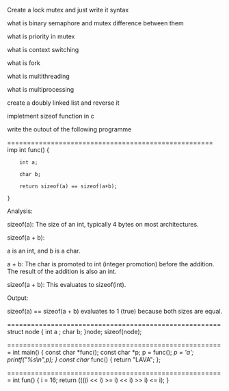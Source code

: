 
Create a lock mutex and just write it syntax

what is binary semaphore and mutex difference between them

what is priority in mutex 

what is context switching 

what is fork

what is multithreading 

what is multiprocessing 


create a doubly linked list and reverse it 

impletment sizeof function in c

write the outout of the following programme

====================================================
imp
    int func()
    {

        int a;
        
        char b;
        
        return sizeof(a) == sizeof(a+b);
    
    }

Analysis:

sizeof(a): The size of an int, typically 4 bytes on most architectures.

sizeof(a + b):

a is an int, and b is a char.

a + b: The char is promoted to int (integer promotion) before the addition. The result of the addition is also an int.

sizeof(a + b): This evaluates to sizeof(int).

Output:

sizeof(a) == sizeof(a + b) evaluates to 1 (true) because both sizes are equal.

======================================================
    struct node
        {
            int a ;
            char b;
        }node;
        sizeof(node);

=======================================================
    int main()
    {
        const char *func();
        const char *p;
        p = func();
        *p = 'a';
        printf("%s\n",p);
    }
    const char* func()
        {
            return "LAVA";
        };

=======================================================
    int fun()
    {
        i = 16;
        return ((((i << i) >= i) << i) >> i) <= i);
    }

